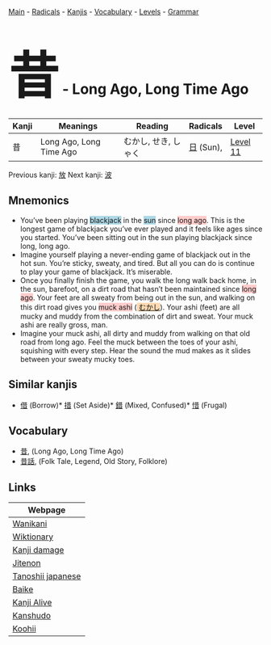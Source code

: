 <style> bigfont {font-size: 100px}</style>
[Main](../index.md) -
[Radicals](../radicals.md) -
[Kanjis](../kanjis.md) -
[Vocabulary](../vocabulary.md) -
[Levels](../levels.md) -
[Grammar](../grammar.md)
# <bigfont> 昔</bigfont> - Long Ago, Long Time Ago 

| Kanji | Meanings | Reading | Radicals | Level |
| --- | --- | --- | --- | --- |
| 昔 | Long Ago, Long Time Ago | むかし, せき, しゃく | [日](../radicals/日.md) (Sun),  | [Level 11](../levels/wk_level11.md) |

Previous kanji: [放](放.md) Next kanji: [波](波.md) 

## Mnemonics
 * You’ve been playing <span style="background-color:#ADD8E6"> blackjack</span> in the <span style="background-color:#ADD8E6"> sun</span> since <span style="background-color:#ffcccb"> long ago</span>. This is the longest game of blackjack you’ve ever played and it feels like ages since you started. You’ve been sitting out in the sun playing blackjack since long, long ago.
* Imagine yourself playing a never-ending game of blackjack out in the hot sun. You’re sticky, sweaty, and tired. But all you can do is continue to play your game of blackjack. It’s miserable.
* Once you finally finish the game, you walk the long walk back home, in the sun, barefoot, on a dirt road that hasn’t been maintained since <span style="background-color:#ffcccb"> long ago</span>. Your feet are all sweaty from being out in the sun, and walking on this dirt road gives you <span style="background-color:#ffcccb"> muck ashi</span> (<span style="background-color:#fed8b1"> [むかし](https://jisho.org/search/むかし)</span>). Your ashi (feet) are all mucky and muddy from the combination of dirt and sweat. Your muck ashi are really gross, man.
* Imagine your muck ashi, all dirty and muddy from walking on that old road from long ago. Feel the muck between the toes of your ashi, squishing with every step. Hear the sound the mud makes as it slides between your sweaty mucky toes.


## Similar kanjis
 * [借](借.md) (Borrow)* [措](措.md) (Set Aside)* [錯](錯.md) (Mixed, Confused)* [惜](惜.md) (Frugal)


## Vocabulary
 * [昔](../vocabulary/昔.md), (Long Ago, Long Time Ago)
* [昔話](../vocabulary/昔.md), (Folk Tale, Legend, Old Story, Folklore)



## Links 

| Webpage |
| --- |
| [Wanikani          ](https://www.wanikani.com/kanji/昔) |
| [Wiktionary        ](https://en.wiktionary.org/wiki/昔) |
| [Kanji damage      ](http://www.kanjidamage.com/kanji/search?utf8=✓&q=昔) |
| [Jitenon           ](https://jitenon.com/kanji/昔) |
| [Tanoshii japanese ](https://www.tanoshiijapanese.com/dictionary/kanji.cfm?k=昔) |
| [Baike             ](https://baike.baidu.com/item/昔) |
| [Kanji Alive       ](https://app.kanjialive.com/昔) |
| [Kanshudo          ](https://www.kanshudo.com/searchmn?q=昔) |
| [Koohii            ](https://kanji.koohii.com/study/kanji/昔) |
